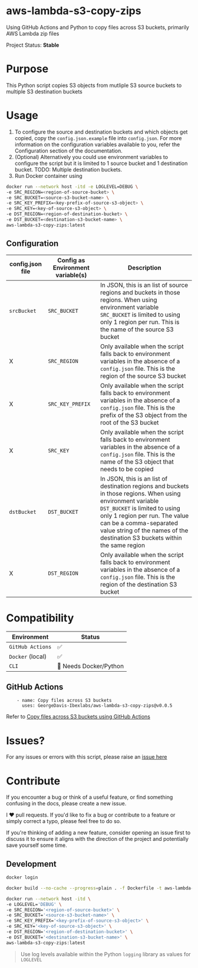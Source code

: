 # aws-lambda-s3-copy-zips

Using GitHub Actions and Python to copy files across S3 buckets, primarily AWS Lambda zip files

Project Status: **Stable**

# Purpose

This Python script copies S3 objects from mutliple S3 source buckets to multiple S3 destination buckets  

# Usage

1. To configure the source and destination buckets and which objects get copied, copy the `config.json.example` file into `config.json`. For more information on the configuration variables available to you, refer the Configuration section of the documentation.
2. (Optional) Alternatively you could use environment variables to configure the script but it is limited to 1 source bucket and 1 destination bucket. TODO: Multiple destination buckets.
3. Run Docker container using
```sh
docker run --network host -itd -e LOGLEVEL=DEBUG \
-e SRC_REGION=<region-of-source-bucket> \
-e SRC_BUCKET=<source-s3-bucket-name> \ 
-e SRC_KEY_PREFIX=<key-prefix-of-source-s3-object> \
-e SRC_KEY=<key-of-source-s3-object> \
-e DST_REGION=<region-of-destination-bucket> \
-e DST_BUCKET=<destination-s3-bucket-name> \
aws-lambda-s3-copy-zips:latest
```

## Configuration

| config.json file | Config as Environment variable(s) | Description |
|---------------|-----------------------------|-------------|
| `srcBucket` | `SRC_BUCKET` | In JSON, this is an list of source regions and buckets in those regions. When using environment variable `SRC_BUCKET` is limited to using only 1 region per run. This is the name of the source S3 bucket |
| X | `SRC_REGION` | Only available when the script falls back to  environment variables in the absence of a `config.json` file. This is the region of the source S3 bucket |
| X | `SRC_KEY_PREFIX` | Only available when the script falls back to  environment variables in the absence of a `config.json` file. This is the prefix of the S3 object from the root of the S3 bucket |
| X | `SRC_KEY` | Only available when the script falls back to  environment variables in the absence of a `config.json` file. This is the name of the S3 object that needs to be copied |
| `dstBucket` | `DST_BUCKET` | In JSON, this is an list of destination regions and buckets in those regions. When using environment variable `DST_BUCKET` is limited to using only 1 region per run. The value can be a comma-separated value string of the names of the destination S3 buckets within the same region |
| X | `DST_REGION` | Only available when the script falls back to  environment variables in the absence of a `config.json` file. This is the region of the destination S3 bucket |

# Compatibility

| Environment | Status |
|-------|------|
| `GitHub Actions` | :white_check_mark: |
| `Docker` (local) | :white_check_mark: |
| `CLI` | :construction: Needs Docker/Python |

## GitHub Actions

```
    - name: Copy files across S3 buckets
      uses: GeorgeDavis-Ibexlabs/aws-lambda-s3-copy-zips@v0.0.5
```
Refer to [Copy files across S3 buckets using GitHub Actions](https://github.com/marketplace/actions/aws-lambda-s3-copy-zips)

# Issues?

For any issues or errors with this script, please raise an [issue here](https://github.com/GeorgeDavis-Ibexlabs/aws-lambda-s3-copy-zips/issues)

# Contribute

If you encounter a bug or think of a useful feature, or find something confusing in the docs, please create a new issue.

I ♥️ pull requests. If you'd like to fix a bug or contribute to a feature or simply correct a typo, please feel free to do so.

If you're thinking of adding a new feature, consider opening an issue first to discuss it to ensure it aligns with the direction of the project and potentially save yourself some time.

## Development

```sh
docker login
```

```sh
docker build --no-cache --progress=plain . -f Dockerfile -t aws-lambda-s3-copy-zips:latest 2>&1 | tee build.log
```

```sh
docker run --network host -itd \
-e LOGLEVEL='DEBUG' \
-e SRC_REGION='<region-of-source-bucket>' \
-e SRC_BUCKET='<source-s3-bucket-name>' \
-e SRC_KEY_PREFIX='<key-prefix-of-source-s3-object>' \
-e SRC_KEY='<key-of-source-s3-object>' \
-e DST_REGION='<region-of-destination-bucket>' \
-e DST_BUCKET='<destination-s3-bucket-name>' \
aws-lambda-s3-copy-zips:latest
```

> Use log levels available within the Python `logging` library as values for `LOGLEVEL`